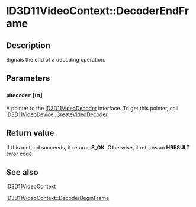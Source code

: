 # ID3D11VideoContext::DecoderEndFrame

## Description

Signals the end of a decoding operation.

## Parameters

### `pDecoder` [in]

A pointer to the [ID3D11VideoDecoder](https://learn.microsoft.com/windows/desktop/api/d3d11/nn-d3d11-id3d11videodecoder) interface. To get this pointer, call [ID3D11VideoDevice::CreateVideoDecoder](https://learn.microsoft.com/windows/desktop/api/d3d11/nf-d3d11-id3d11videodevice-createvideodecoder).

## Return value

If this method succeeds, it returns **S_OK**. Otherwise, it returns an **HRESULT** error code.

## See also

[ID3D11VideoContext](https://learn.microsoft.com/windows/desktop/api/d3d11/nn-d3d11-id3d11videocontext)

[ID3D11VideoContext::DecoderBeginFrame](https://learn.microsoft.com/windows/desktop/api/d3d11/nf-d3d11-id3d11videocontext-decoderbeginframe)